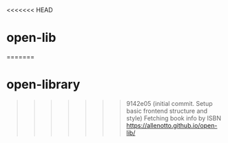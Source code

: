 <<<<<<< HEAD
# open-lib
=======
# open-library
>>>>>>> 9142e05 (initial commit. Setup basic frontend structure and style)
Fetching book info by ISBN
https://allenotto.github.io/open-lib/